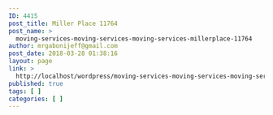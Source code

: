 ```yaml
---
ID: 4415
post_title: Miller Place 11764
post_name: >
  moving-services-moving-services-moving-services-millerplace-11764
author: mrgabonijeff@gmail.com
post_date: 2018-03-28 01:38:16
layout: page
link: >
  http://localhost/wordpress/moving-services-moving-services-moving-services-millerplace-11764/
published: true
tags: [ ]
categories: [ ]
---
```

